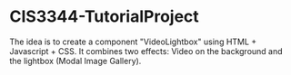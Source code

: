 # CIS3344-TutorialProject
The idea is to create a component "VideoLightbox" using HTML + Javascript + CSS. It combines two effects: Video on the background and the lightbox (Modal Image Gallery).
